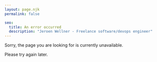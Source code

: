 ```yaml
---
layout: page.njk
permalink: false

seo:
  title: An error occurred
  description: "Jeroen Wellner - Freelance software/devops engineer"
---
```

Sorry, the page you are looking for is currently unavailable.

Please try again later.
